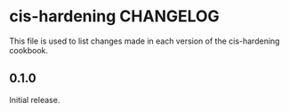 # cis-hardening CHANGELOG

This file is used to list changes made in each version of the cis-hardening cookbook.

## 0.1.0

Initial release.
